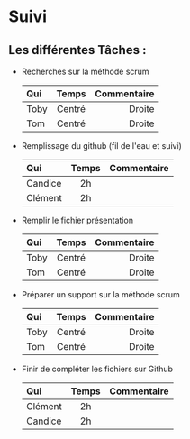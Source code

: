 
# Suivi

## Les différentes Tâches : 

- Recherches sur la méthode scrum 
    
    | Qui | Temps | Commentaire |
    | :-------  | :-------: | -------:  |
    | Toby    | Centré    | Droite    |
    | Tom    | Centré    | Droite    |

- Remplissage du github (fil de l'eau et suivi)

    | Qui | Temps | Commentaire |
    | :-------  | :-------: | -------:  |
    | Candice    | 2h    |     |
    | Clément    | 2h    |     |

- Remplir le fichier présentation 

    | Qui | Temps | Commentaire |
    | :-------  | :-------: | -------:  |
    | Toby    | Centré    | Droite    |
    | Tom    | Centré    | Droite    |

- Préparer un support sur la méthode scrum

    | Qui | Temps | Commentaire |
    | :-------  | :-------: | -------:  |
    | Toby    | Centré    | Droite    |
    | Tom    | Centré    | Droite    |

- Finir de compléter les fichiers sur Github

    | Qui | Temps | Commentaire |
    | :-------  | :-------: | -------:  |
    | Clément    | 2h    |     |
    | Candice    | 2h    |     |











